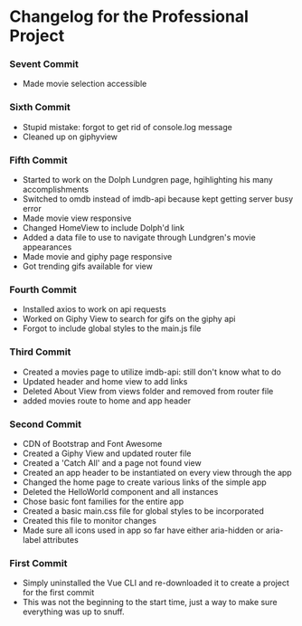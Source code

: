 # Changelog for the Professional Project

### Sevent Commit
- Made movie selection accessible
  
### Sixth Commit
- Stupid mistake: forgot to get rid of console.log message
- Cleaned up on giphyview
  
### Fifth Commit
- Started to work on the Dolph Lundgren page, hgihlighting his many accomplishments
- Switched to omdb instead of imdb-api because kept getting server busy error
- Made movie view responsive
- Changed HomeView to include Dolph'd link
- Added a data file to use to navigate through Lundgren's movie appearances
- Made movie and giphy page responsive
- Got trending gifs available for view
  
### Fourth Commit
- Installed axios to work on api requests
- Worked on Giphy View to search for gifs on the giphy api
- Forgot to include global styles to the main.js file
  
### Third Commit
- Created a movies page to utilize imdb-api: still don't know what to do 
- Updated header and home view to add links 
- Deleted About View from views folder and removed from router file
- added movies route to home and app header
  
### Second Commit
- CDN of Bootstrap and Font Awesome
- Created a Giphy View and updated router file
- Created a 'Catch All' and a page not found view
- Created an app header to be instantiated on every view through the app
- Changed the home page to create various links of the simple app
- Deleted the HelloWorld component and all instances
- Chose basic font families for the entire app
- Created a basic main.css file for global styles to be incorporated
- Created this file to monitor changes
- Made sure all icons used in app so far have either aria-hidden or aria-label attributes
  
### First Commit 
- Simply uninstalled the Vue CLI and re-downloaded it to create a project for the first commit
- This was not the beginning to the start time, just a way to make sure everything was up to snuff.